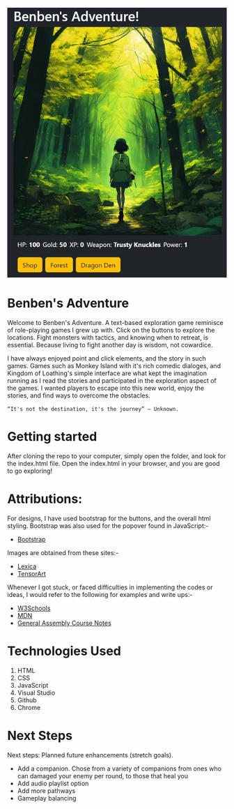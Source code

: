 ![game screenshot](benben_adventure_ss.JPG)

# Benben's Adventure

Welcome to Benben's Adventure. A text-based exploration game reminisce of role-playing games I grew up with. Click on the buttons to explore the locations. Fight monsters with tactics, and knowing when to retreat, is essential. Because living to fight another day is wisdom, not cowardice.

I have always enjoyed point and click elements, and the story in such games. Games such as Monkey Island with it's rich comedic dialoges, and Kingdom of Loathing's simple interface are what kept the imagination running as I read the stories and participated in the exploration aspect of the games. I wanted players to escape into this new world, enjoy the stories, and find ways to overcome the obstacles.

```
“It's not the destination, it's the journey” – Unknown.
```

# Getting started

After cloning the repo to your computer, simply open the folder, and look for the index.html file. Open the index.html in your browser, and you are good to go exploring!

# Attributions:

For designs, I have used bootstrap for the buttons, and the overall html styling. Bootstrap was also used for the popover found in JavaScript:-

- [Bootstrap](https://getbootstrap.com/)

Images are obtained from these sites:-

- [Lexica](https://lexica.art/)
- [TensorArt](https://tensor.art/)

Whenever I got stuck, or faced difficulties in implementing the codes or ideas, I would refer to the following for examples and write ups:-

- [W3Schools](https://www.w3schools.com/)
- [MDN](https://developer.mozilla.org/en-US/)
- [General Assembly Course Notes](https://generalassemb.ly/)

# Technologies Used

1. HTML
1. CSS
1. JavaScript
1. Visual Studio
1. Github
1. Chrome

# Next Steps

Next steps: Planned future enhancements (stretch goals).

- Add a companion. Chose from a variety of companions from ones who can damaged your enemy per round, to those that heal you
- Add audio playlist option
- Add more pathways
- Gameplay balancing
